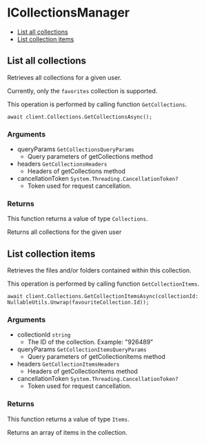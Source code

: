 # ICollectionsManager


- [List all collections](#list-all-collections)
- [List collection items](#list-collection-items)

## List all collections

Retrieves all collections for a given user.

Currently, only the `favorites` collection
is supported.

This operation is performed by calling function `GetCollections`.



```
await client.Collections.GetCollectionsAsync();
```

### Arguments

- queryParams `GetCollectionsQueryParams`
  - Query parameters of getCollections method
- headers `GetCollectionsHeaders`
  - Headers of getCollections method
- cancellationToken `System.Threading.CancellationToken?`
  - Token used for request cancellation.


### Returns

This function returns a value of type `Collections`.

Returns all collections for the given user


## List collection items

Retrieves the files and/or folders contained within
this collection.

This operation is performed by calling function `GetCollectionItems`.



```
await client.Collections.GetCollectionItemsAsync(collectionId: NullableUtils.Unwrap(favouriteCollection.Id));
```

### Arguments

- collectionId `string`
  - The ID of the collection. Example: "926489"
- queryParams `GetCollectionItemsQueryParams`
  - Query parameters of getCollectionItems method
- headers `GetCollectionItemsHeaders`
  - Headers of getCollectionItems method
- cancellationToken `System.Threading.CancellationToken?`
  - Token used for request cancellation.


### Returns

This function returns a value of type `Items`.

Returns an array of items in the collection.



